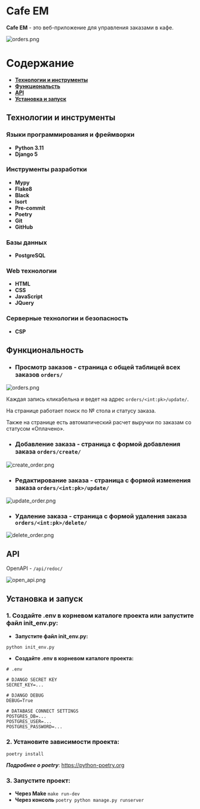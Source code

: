 # Cafe EM

**Cafe EM** - это веб-приложение для управления заказами в кафе.

![orders.png](readme_images/orders.png)

# Содержание

- **[Технологии и инструменты](#технологии-и-инструменты)**
- **[Функциональсть](#функциональность)**
- **[API](#api)**
- **[Установка и запуск](#установка-и-запуск)**

## Технологии и инструменты

### Языки программирования и фреймворки

- **Python 3.11**
- **Django 5**

### Инструменты разработки
- **Mypy**
- **Flake8**
- **Black**
- **Isort**
- **Pre-commit**
- **Poetry**
- **Git**
- **GitHub**

### Базы данных
- **PostgreSQL**

### Web технологии
- **HTML**
- **CSS**
- **JavaScript**
- **JQuery**

### Серверные технологии и безопасность
- **CSP**

## Функциональность
- ### Просмотр заказов - страница с общей таблицей всех заказов ```orders/```

![orders.png](readme_images/orders.png)

Каждая запись кликабельна и ведет на адрес ```orders/<int:pk>/update/```.

На странице работает поиск по № стола и статусу заказа.

Также на странице есть автоматический расчет выручки по заказам со статусом «Оплачено».

- ### Добавление заказа - страница с формой добавления заказа ```orders/create/```

![create_order.png](readme_images/create_order.png)

- ### Редактирование заказа - страница с формой изменения заказа ```orders/<int:pk>/update/```

![update_order.png](readme_images/update_order.png)

- ### Удаление заказа - страница с формой удаления заказа ```orders/<int:pk>/delete/```

![delete_order.png](readme_images/delete_order.png)

## API

OpenAPI - ```/api/redoc/```

![open_api.png](readme_images/open_api.png)

## Установка и запуск

### 1. Создайте .env в корневом каталоге проекта или запустите файл init_env.py:

- **Запустите файл init_env.py:**

```
python init_env.py
```

- **Создайте .env в корневом каталоге проекта:**

```dotenv
# .env

# DJANGO SECRET KEY
SECRET_KEY=...

# DJANGO DEBUG
DEBUG=True

# DATABASE CONNECT SETTINGS
POSTGRES_DB=...
POSTGRES_USER=...
POSTGRES_PASSWORD=...
```

### 2. Установите зависимости проекта:

```shell
poetry install
```

***Подробнее о poetry***: https://python-poetry.org

### 3. Запустите проект:

- **Через Make** ```make run-dev```
- **Через консоль** ```poetry python manage.py runserver```
